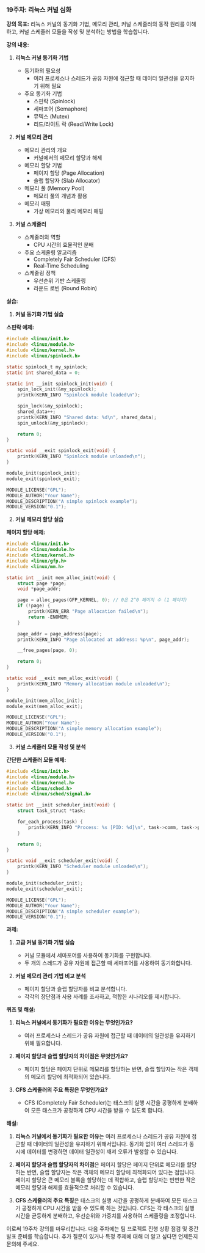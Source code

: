 ### 19주차: 리눅스 커널 심화

**강의 목표:** 리눅스 커널의 동기화 기법, 메모리 관리, 커널 스케줄러의 동작 원리를 이해하고, 커널 스케줄러 모듈을 작성 및 분석하는 방법을 학습합니다.

**강의 내용:**

1. **리눅스 커널 동기화 기법**
   - 동기화의 필요성
     - 여러 프로세스나 스레드가 공유 자원에 접근할 때 데이터 일관성을 유지하기 위해 필요
   - 주요 동기화 기법
     - 스핀락 (Spinlock)
     - 세마포어 (Semaphore)
     - 뮤텍스 (Mutex)
     - 리드/라이트 락 (Read/Write Lock)

2. **커널 메모리 관리**
   - 메모리 관리의 개요
     - 커널에서의 메모리 할당과 해제
   - 메모리 할당 기법
     - 페이지 할당 (Page Allocation)
     - 슬랩 할당자 (Slab Allocator)
   - 메모리 풀 (Memory Pool)
     - 메모리 풀의 개념과 활용
   - 메모리 매핑
     - 가상 메모리와 물리 메모리 매핑

3. **커널 스케줄러**
   - 스케줄러의 역할
     - CPU 시간의 효율적인 분배
   - 주요 스케줄링 알고리즘
     - Completely Fair Scheduler (CFS)
     - Real-Time Scheduling
   - 스케줄링 정책
     - 우선순위 기반 스케줄링
     - 라운드 로빈 (Round Robin)

**실습:**

1. **커널 동기화 기법 실습**

**스핀락 예제:**

```c
#include <linux/init.h>
#include <linux/module.h>
#include <linux/kernel.h>
#include <linux/spinlock.h>

static spinlock_t my_spinlock;
static int shared_data = 0;

static int __init spinlock_init(void) {
    spin_lock_init(&my_spinlock);
    printk(KERN_INFO "Spinlock module loaded\n");

    spin_lock(&my_spinlock);
    shared_data++;
    printk(KERN_INFO "Shared data: %d\n", shared_data);
    spin_unlock(&my_spinlock);

    return 0;
}

static void __exit spinlock_exit(void) {
    printk(KERN_INFO "Spinlock module unloaded\n");
}

module_init(spinlock_init);
module_exit(spinlock_exit);

MODULE_LICENSE("GPL");
MODULE_AUTHOR("Your Name");
MODULE_DESCRIPTION("A simple spinlock example");
MODULE_VERSION("0.1");
```

2. **커널 메모리 할당 실습**

**페이지 할당 예제:**

```c
#include <linux/init.h>
#include <linux/module.h>
#include <linux/kernel.h>
#include <linux/gfp.h>
#include <linux/mm.h>

static int __init mem_alloc_init(void) {
    struct page *page;
    void *page_addr;

    page = alloc_pages(GFP_KERNEL, 0); // 0은 2^0 페이지 수 (1 페이지)
    if (!page) {
        printk(KERN_ERR "Page allocation failed\n");
        return -ENOMEM;
    }

    page_addr = page_address(page);
    printk(KERN_INFO "Page allocated at address: %p\n", page_addr);

    __free_pages(page, 0);

    return 0;
}

static void __exit mem_alloc_exit(void) {
    printk(KERN_INFO "Memory allocation module unloaded\n");
}

module_init(mem_alloc_init);
module_exit(mem_alloc_exit);

MODULE_LICENSE("GPL");
MODULE_AUTHOR("Your Name");
MODULE_DESCRIPTION("A simple memory allocation example");
MODULE_VERSION("0.1");
```

3. **커널 스케줄러 모듈 작성 및 분석**

**간단한 스케줄러 모듈 예제:**

```c
#include <linux/init.h>
#include <linux/module.h>
#include <linux/kernel.h>
#include <linux/sched.h>
#include <linux/sched/signal.h>

static int __init scheduler_init(void) {
    struct task_struct *task;

    for_each_process(task) {
        printk(KERN_INFO "Process: %s [PID: %d]\n", task->comm, task->pid);
    }

    return 0;
}

static void __exit scheduler_exit(void) {
    printk(KERN_INFO "Scheduler module unloaded\n");
}

module_init(scheduler_init);
module_exit(scheduler_exit);

MODULE_LICENSE("GPL");
MODULE_AUTHOR("Your Name");
MODULE_DESCRIPTION("A simple scheduler example");
MODULE_VERSION("0.1");
```

**과제:**

1. **고급 커널 동기화 기법 실습**
   - 커널 모듈에서 세마포어를 사용하여 동기화를 구현합니다.
   - 두 개의 스레드가 공유 자원에 접근할 때 세마포어를 사용하여 동기화합니다.

2. **커널 메모리 관리 기법 비교 분석**
   - 페이지 할당과 슬랩 할당자를 비교 분석합니다.
   - 각각의 장단점과 사용 사례를 조사하고, 적합한 시나리오를 제시합니다.

**퀴즈 및 해설:**

1. **리눅스 커널에서 동기화가 필요한 이유는 무엇인가요?**
   - 여러 프로세스나 스레드가 공유 자원에 접근할 때 데이터의 일관성을 유지하기 위해 필요합니다.

2. **페이지 할당과 슬랩 할당자의 차이점은 무엇인가요?**
   - 페이지 할당은 페이지 단위로 메모리를 할당하는 반면, 슬랩 할당자는 작은 객체의 메모리 할당에 최적화되어 있습니다.

3. **CFS 스케줄러의 주요 특징은 무엇인가요?**
   - CFS (Completely Fair Scheduler)는 태스크의 실행 시간을 공평하게 분배하여 모든 태스크가 공정하게 CPU 시간을 받을 수 있도록 합니다.

**해설:**

1. **리눅스 커널에서 동기화가 필요한 이유**는 여러 프로세스나 스레드가 공유 자원에 접근할 때 데이터의 일관성을 유지하기 위해서입니다. 동기화 없이 여러 스레드가 동시에 데이터를 변경하면 데이터 일관성이 깨져 오류가 발생할 수 있습니다.

2. **페이지 할당과 슬랩 할당자의 차이점**은 페이지 할당은 페이지 단위로 메모리를 할당하는 반면, 슬랩 할당자는 작은 객체의 메모리 할당에 최적화되어 있다는 점입니다. 페이지 할당은 큰 메모리 블록을 할당하는 데 적합하고, 슬랩 할당자는 빈번한 작은 메모리 할당과 해제를 효율적으로 처리할 수 있습니다.

3. **CFS 스케줄러의 주요 특징**은 태스크의 실행 시간을 공평하게 분배하여 모든 태스크가 공정하게 CPU 시간을 받을 수 있도록 하는 것입니다. CFS는 각 태스크의 실행 시간을 균등하게 분배하고, 우선순위와 가중치를 사용하여 스케줄링을 조정합니다.

이로써 19주차 강의를 마무리합니다. 다음 주차에는 팀 프로젝트 진행 상황 점검 및 중간 발표 준비를 학습합니다. 추가 질문이 있거나 특정 주제에 대해 더 알고 싶다면 언제든지 문의해 주세요.